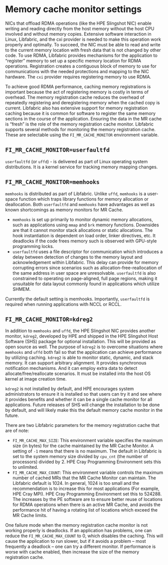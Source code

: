 # Memory cache monitor settings

NICs that offload RDMA operations (like the HPE Slingshot NIC) enable writing and reading directly from the host memory without the host CPU involved and without memory copies. Extensive software interaction in Linux, Libfabric, and the cxi provider is needed to make this operation work properly and optimally.
To succeed, the NIC must be able to read and write to the current memory location with fresh data that is not changed by other code. To use RDMA, Libfabric provides mechanisms for the application to “register” memory to set up a specific memory location for RDMA operations.
Registration creates a contiguous block of memory to use for communications with the needed protections and mapping to the NIC hardware. The `cxi` provider requires registering memory to use RDMA.

To achieve good RDMA performance, caching memory registrations is important because the act of registering memory is costly in terms of overhead. The memory registration cache reduces the overhead of repeatedly registering and deregistering memory when the cached copy is current.
Libfabric also has extensive support for memory registration caching because it is common for software to register the same memory sections in the course of the application.
Ensuring the data in the MR cache is “fresh” is the role of the memory registration cache monitor. Libfabric supports several methods for monitoring the memory registration cache. These are selectable using the `FI_MR_CACHE_MONITOR` environment variable.

## `FI_MR_CACHE_MONITOR=userfaultfd`

`userfaultfd` (or `uffd`) - is delivered as part of Linux operating system distributions. It is a kernel service for tracking memory mapping changes.

## `FI_MR_CACHE_MONITOR=memhooks`

`memhooks` is distributed as part of Libfabric. Unlike `uffd`, `memhooks` is a user-space function which traps library functions for memory allocation or deallocation.
Both `userfaultfd` and `memhooks` have advantages as well as known shortcomings as memory monitors for MR Cache.

- `memhooks` is set up primarily to monitor dynamic memory allocations, such as applications using `mmap` and `brk` memory functions. Downsides are that it cannot monitor stack allocations or static allocations. The hook instantiation is dependent on load order, linker directives, etc. It deadlocks if the code frees memory such is observed with GPU-style programming locks.
- `userfaultfd` uses a file descriptor for communication which introduces a delay between detection of changes to the memory layout and acknowledgement within Libfabric. This delay can provide for memory corrupting errors since scenarios such as allocation-free-reallocation of the same address in user space are unresolvable. `userfaultfd` is also constrained to operating on page-aligned, full page regions, making it unsuitable for data layout commonly found in applications which utilize SHMEM.

Currently the default setting is memhooks. Importantly, `userfaultfd` is required when running applications with NCCL or RCCL.

## `FI_MR_CACHE_MONITOR=kdreg2`

In addition to `memhooks` and `uffd`, the HPE Slingshot NIC provides another monitor, `kdreg2`, developed by HPE and shipped in the HPE Slingshot Host Software (SHS) package for optional installation. This will be provided as open source as well. The purpose of `kdreg2` is to overcome situations where `memhooks` and `uffd` both fail so that the application can achieve performance by utilizing caching. `kdreg2` is able to monitor static, dynamic, and stack memory. It can support arbitrary alignment. It provides synchronous notification mechanisms. And it can employ extra data to detect allocate/free/reallocate scenarios.
It must be installed into the host OS kernel at image creation time.

`kdreg2` is not installed by default, and HPE encourages system administrators to ensure it is installed so that users can try it and see where it provides benefits and whether it can be a single cache monitor for all applications. Future releases of SHS will change the installation to be done by default, and will likely make this the default memory cache monitor in the future.

There are two Libfabric parameters for the memory registration cache that are of note:

- `FI_MR_CACHE_MAX_SIZE`: This environment variable specifies the maximum size (in bytes) for the cache maintained by the MR Cache Monitor. A setting of `-1` means that there is no maximum. The default in Libfabric is set to the system memory size divided by `cpu_cnt` (the number of processors) divided by 2. HPE Cray Programming Environment sets this to unlimited.
- `FI_MR_CACHE_MAX_COUNT`: This environment variable controls the maximum number of cached MRs that the MR Cache Monitor can maintain. The Libfabric default is 1024. In general, 1024 is too small and the recommendation is to increase this for most applications (For example, HPE Cray MPI). HPE Cray Programming Environment set this to 524288. The increases by the PE software are to ensure better reuse of locations for RDMA operations when there is an active MR Cache, and avoids the performance hit of having a rotating list of locations which exceed the MR Cache limits.

One failure mode when the memory registration cache monitor is not working properly is deadlocks. If an application has problems, one can reduce the `FI_MR_CACHE_MAX_COUNT` to 0, which disables the caching.
This will cause the application to run slower, but if it avoids a problem – most frequently a deadlock – one can try a different monitor.
If performance is worse with cache enabled, then increase the size of the memory registration cache.
